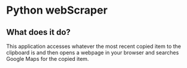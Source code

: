 # Python webScraper

## What does it do?
This application accesses whatever the most recent copied item to the clipboard is and then opens a webpage in your browser and searches Google Maps for the copied item. 

